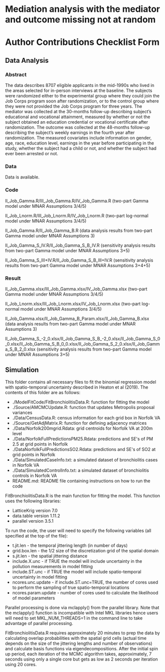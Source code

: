 # Mediation analysis with the mediator and outcome missing not at random

# Author Contributions Checklist Form

## Data Analysis

### Abstract 

The data describes 8707 eligible applicants in the mid-1990s who lived in the areas selected for in-person interviews at the baseline. The subjects were randomized either to the experimental group where they could join the Job Corps program soon after randomization, or to the control group where they were not provided the Job Corps program for three years. The mediator was collected at the 30-months follow-up describing subject’s educational and vocational attainment, measured by whether or not the subject obtained an education credential or vocational certificate after randomization. The outcome was collected at the 48-months follow-up describing the subject’s weekly earnings in the fourth year after randomization. The measured covariates include information on gender, age, race, education level, earnings in the year before participating in the study, whether the subject had a child or not, and whether the subject had ever been arrested or not.

### Data

Data is available.

### Code

II_Job_Gamma.R/III_Job_Gamma.R/IV_Job_Gamma.R (two-part Gamma model under MNAR Assumptions 3/4/5)

II_Job_Lnorm.R/III_Job_Lnorm.R/IV_Job_Lnorm.R (two-part log-normal model under MNAR Assumptions 3/4/5)

II_Job_Gamma.R/II_Job_Gamma_B.R (data analysis results from two-part Gamma model under MNAR Assumptions 3)

II_Job_Gamma_S_IV.R/II_Job_Gamma_S_B_IV.R (sensitivity analysis results from two-part Gamma model under MNAR Assumptions 3+5)

II_Job_Gamma_S_III+IV.R/II_Job_Gamma_S_B_III+IV.R (sensitivity analysis results from two-part Gamma model under MNAR Assumptions 3+4+5)

### Result

II_Job_Gamma.xlsx/III_Job_Gamma.xlsx/IV_Job_Gamma.xlsx (two-part Gamma model under MNAR Assumptions 3/4/5)

II_Job_Lnorm.xlsx/III_Job_Lnorm.xlsx/IV_Job_Lnorm.xlsx (two-part log-normal model under MNAR Assumptions 3/4/5)

II_Job_Gamma.xlsx/II_Job_Gamma_B_Param.xlsx/II_Job_Gamma_B.xlsx (data analysis results from two-part Gamma model under MNAR Assumptions 3)

II_Job_Gamma_S_-2_0.xlsx/II_Job_Gamma_S_B_-2_0.xlsx/II_Job_Gamma_S_0_0.xlsx/II_Job_Gamma_S_B_0_0.xlsx/II_Job_Gamma_S_2_0.xlsx/II_Job_Gamma_S_B_2_0.xlsx (sensitivity analysis results from two-part Gamma model under MNAR Assumptions 3+5) 


## Simulation

This folder contains all necessary files to fit the binomial regression model with spatio-temporal uncertainty described in Heaton et al (2019).  The contents of this folder are as follows:

* ./ModelFitCode/FitBronchiolitisData.R: function for fitting the model
* ./Source/AMCMCUpdate.R: function that updates Metropolis proposal variances
* ./Data/CensusData.R: census information for each grid box in Norfolk VA
* ./Source/GetAdjMatrix.R: function for defining adjacency matrices
* ./Data/Norfolk200mgrid.Rdata: grid centroids for Norfolk VA at 200m level
* ./Data/NorfolkFullPredictionsPM25.Rdata: predictions and SE's of PM 2.5 at grid points in Norfolk
* ./DataNorfolkFullPredictionsSO2.Rdata: predictions and SE's of SO2 at grid points in Norfolk
* ./Data/SimulatedCaseInfo.txt: a simulated dataset of bronchiolitis cases in Norfolk VA
* ./Data/SimulatedControlInfo.txt: a simulated dataset of bronchiolitis controls in Norfolk VA
* README.md: README file containing instructions on how to run the code

FitBronchiolitisData.R is the main function for fitting the model.  This function uses the following libraries:

* LatticeKrig version 7.0
* data.table version 1.11.2
* parallel version 3.5.1
	
To run the code, the user will need to specify the following variables (all specified at the top of the file):

* t.jit.len - the temporal jittering length (in number of days)
* grid.box.len - the 1/2 size of the discretization grid of the spatial domain
* s.jit.len - the spatial jittering distance
* include.X.unc - if TRUE the model will include uncertainty in the pollution measurements in model fitting
* include.ST.unc - if TRUE the model will include spatio-temporal uncertainty in model fitting
* ncores.unc.update - if include.ST.unc=TRUE, the number of cores used to perform the sampling of true spatio-temporal locations
* ncores.param.update - number of cores used to calculate the likelihood of model parameters

Parallel processing is done via mclapply() from the parallel library.  Note that the mclapply() function is incompatible with Intel MKL libraries hence users will need to set MKL_NUM_THREADS=1 in the command line to take advantage of parallel processing.

FitBronchiolitisData.R requires approximately 20 minutes to prep the data by calculating overlap probabilities with the spatial grid cells (actual time depends on the size of the jittering lengths and number of observations) and calculate basis functions via eigendecompositions. After the initial spin up period, each iteration of the MCMC algorithm takes, approximately, 7 seconds using only a single core but gets as low as 2 seconds per iteration using 20 cores.
